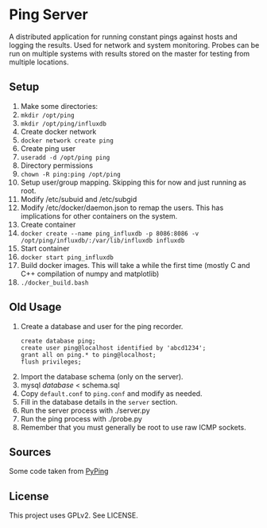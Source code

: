 # Ping Server

A distributed application for running constant pings against hosts and logging the results. Used for network and system monitoring. Probes can be run on multiple systems with results stored on the master for testing from multiple locations.

## Setup
1. Make some directories:
  1. `mkdir /opt/ping`
  2. `mkdir /opt/ping/influxdb`
2. Create docker network
  1. `docker network create ping`
3. Create ping user
  1. `useradd -d /opt/ping ping`
4. Directory permissions
  1. `chown -R ping:ping /opt/ping`
5. Setup user/group mapping. Skipping this for now and just running as root.
  1. Modify /etc/subuid and /etc/subgid
  2. Modify /etc/docker/daemon.json to remap the users. This has implications for other containers on the system.
6. Create container
  1. `docker create --name ping_influxdb -p 8086:8086 -v /opt/ping/influxdb/:/var/lib/influxdb influxdb`
7. Start container
  1. `docker start ping_influxdb`
8. Build docker images. This will take a while the first time (mostly C and C++ compilation of numpy and matplotlib)
  1. `./docker_build.bash`


## Old Usage
1. Create a database and user for the ping recorder.
    ```
    create database ping;
    create user ping@localhost identified by 'abcd1234';
    grant all on ping.* to ping@localhost;
    flush privileges;
    ```
2. Import the database schema (only on the server).
  1. mysql *database* < schema.sql
1. Copy `default.conf` to `ping.conf` and modify as needed.
  1. Fill in the database details in the `server` section.
2. Run the server process with ./server.py
3. Run the ping process with ./probe.py
  1. Remember that you must generally be root to use raw ICMP sockets.

## Sources

Some code taken from [PyPing](https://github.com/Akhavi/pyping)

## License

This project uses GPLv2. See LICENSE.
